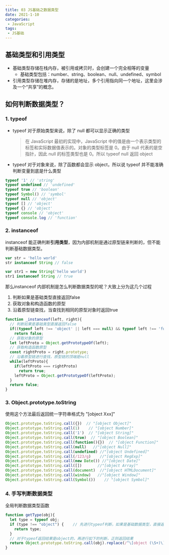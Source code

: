 ```yaml
---
title: 03 JS基础之数据类型
date: 2021-1-10
categories:
 - JavaScript
tags:
 - JS基础
---
```




## 基础类型和引用类型

+ 基础类型存储在栈内存，被引用或拷贝时，会创建一个完全相等的变量
  + 基础类型包括：number、string、boolean、null、undefined、symbol
+ 引用类型存储在堆内存，存储的是地址，多个引用指向同一个地址，这里会涉及一个“共享”的概念。



## 如何判断数据类型？

### 1. typeof

+ typeof 对于原始类型来说，除了 null 都可以显示正确的类型

  > 在 JavaScript 最初的实现中，JavaScript 中的值是由一个表示类型的标签和实际数据值表示的。对象的类型标签是 0。由于 null 代表的是空指针，因此 null 的标签类型也是 0。所以 typeof null 返回 object

+ typeof 对于对象来说，除了函数都会显示 object，所以说 typeof 并不能准确判断变量到底是什么类型

```js
typeof '1' // 'string'
typeof undefined // 'undefined'
typeof true // 'boolean'
typeof Symbol() // 'symbol'
typeof null // 'object'
typeof [] // 'object'
typeof {} // 'object'
typeof console // 'object'
typeof console.log // 'function'
```

### 2. instanceof

instanceof 能正确判断**引用类型**，因为内部机制是通过原型链来判断的，但不能判断基础数据类型。

```js
var str = 'hello world'
str instanceof String // false

var str1 = new String('hello world')
str1 instanceof String // true
```

那么instanceof 内部机制是怎么判断数据类型的呢？大致上分为这几个过程

1. 判断如果是基础类型直接返回false
2. 获取对象和构造函数的原型
3. 沿着原型链查找，当查找到相同的原型对象时返回true

```js
function _instanceof(left, right){
  // 判断如果是基础类型直接返回false
  if((typeof left !== 'object' || left === null) && typeof left !== 'function')
    return false;
  // 获取对象的原型
  let leftProto = Object.getPrototypeOf(left);
  // 获取构造函数原型
  const rightProto = right.prototype;
  // 沿着原型链进行查找，原型链的顶端是null
  while(leftProto){
    if(leftProto === rightProto) 
      return true;
    leftProto = Object.getPrototypeOf(leftProto);
  }
  return false;
}
```

### 3. Object.prototype.toString

使用这个方法最后返回统一字符串格式为 "[object Xxx]"

```js
Object.prototype.toString.call({})	// "[object Object]"
Object.prototype.toString.call(1)    // "[object Number]"
Object.prototype.toString.call('1')  // "[object String]"
Object.prototype.toString.call(true)  // "[object Boolean]"
Object.prototype.toString.call(function(){})  // "[object Function]"
Object.prototype.toString.call(null)   //"[object Null]"
Object.prototype.toString.call(undefined) //"[object Undefined]"
Object.prototype.toString.call(/123/g)    //"[object RegExp]"
Object.prototype.toString.call(new Date()) //"[object Date]"
Object.prototype.toString.call([])       //"[object Array]"
Object.prototype.toString.call(document)  //"[object HTMLDocument]"
Object.prototype.toString.call(window)   //"[object Window]"
Object.prototype.toString.call(Symbol())	// "[object Symbol]"
```

### 4. 手写判断数据类型

全局判断数据类型函数

```js
function getType(obj){
  let type = typeof obj;
  if (type !== "object") {    // 先进行typeof判断，如果是基础数据类型，直接返回
    return type;
  }
  // 对于typeof返回结果是object的，再进行如下的判断，正则返回结果
  return Object.prototype.toString.call(obj).replace(/^\[object (\S+)\]$/, '$1');  // 注意正则中间有个空格
}
```



